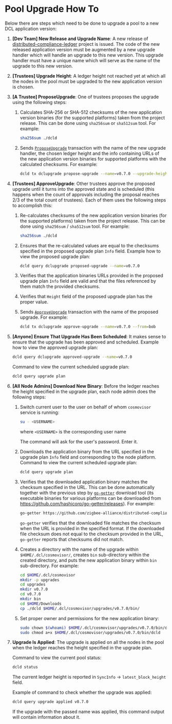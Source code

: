 # Pool Upgrade How To

Below there are steps which need to be done to upgrade a pool to a new DCL
application version:

1. **[Dev Team] New Release and Upgrade Name**: A new release of
   [distributed-compliance-ledger](https://github.com/zigbee-alliance/distributed-compliance-ledger)
   project is issued. The code of the new released application version must be
   augmented by a new upgrade handler which will handle an upgrade to this new
   version. This upgrade handler must have a unique name which will serve as the
   name of the upgrade to this new version.

2. **[Trustees] Upgrade Height**: A ledger height not reached yet at which all
   the nodes in the pool must be upgraded to the new application version is
   chosen.

3. **[A Trustee] ProposeUpgrade**: One of trustees proposes the upgrade using
   the following steps:

   1. Calculates SHA-256 or SHA-512 checksums of the new application version
      binaries (for the supported platforms) taken from the project release.
      This can be done using `sha256sum` or `sha512sum` tool. For example:

      ```bash
      sha256sum ./dcld
      ```

   2. Sends [`ProposeUpgrade`](./transactions.md#propose_upgrade) transaction
      with the name of the new upgrade handler, the chosen ledger height and the
      info containing URLs of the new application version binaries for supported
      platforms with the calculated checksums. For example:

      ```bash
      dcld tx dclupgrade propose-upgrade --name=v0.7.0 --upgrade-height=10000 --upgrade-info="{\"binaries\":{\"linux/amd64\":\"https://github.com/zigbee-alliance/distributed-compliance-ledger/releases/download/v0.7.0/dcld?checksum=sha256:50708d4f7e00da347d4e678bf26780cd424232461c4bb414f72391c75e39545a\"}}" --from=alice
      ```

4. **[Trustees] ApproveUpgrade**: Other trustees approve the proposed upgrade
   until it turns into the approved state and is scheduled (this happens when
   the count of approvals including the proposal reaches 2/3 of the total count
   of trustees). Each of them uses the following steps to accomplish this:

   1. Re-calculates checksums of the new application version binaries (for the
      supported platforms) taken from the project release. This can be done
      using `sha256sum` / `sha512sum` tool. For example:

      ```bash
      sha256sum ./dcld
      ```

   2. Ensures that the re-calculated values are equal to the checksums specified
      in the proposed upgrade plan `Info` field. Example how to view the
      proposed upgrade plan:

      ```bash
      dcld query dclupgrade proposed-upgrade --name=v0.7.0
      ```

   3. Verifies that the application binaries URLs provided in the proposed
      upgrade plan `Info` field are valid and that the files referenced by them
      match the provided checksums.

   4. Verifies that `Height` field of the proposed upgrade plan has the proper
      value.

   5. Sends [`ApproveUpgrade`](./transactions.md#approve_upgrade) transaction
      with the name of the proposed upgrade. For example:

      ```bash
      dcld tx dclupgrade approve-upgrade --name=v0.7.0 --from=bob
      ```

5. **[Anyone] Ensure That Upgrade Has Been Scheduled**: It makes sense to ensure
   that the upgrade has been approved and scheduled. Example how to view the
   approved upgrade plan:

   ```bash
   dcld query dclupgrade approved-upgrade --name=v0.7.0
   ```

   Command to view the current scheduled upgrade plan:

   ```bash
   dcld query upgrade plan
   ```

6. **[All Node Admins] Download New Binary**: Before the ledger reaches the
   height specified in the upgrade plan, each node admin does the following
   steps:

    1. Switch current user to the user on behalf of whom `cosmovisor` service is
       running:

       ```bash
       su - <USERNAME>
       ```
       where `<USERNAME>` is the corresponding user name

       The command will ask for the user's password. Enter it.

    2. Downloads the application binary from the URL specified in the upgrade
       plan `Info` field and corresponding to the node platform. Command to view
       the current scheduled upgrade plan:

       ```bash
       dcld query upgrade plan
       ```

    3. Verifies that the downloaded application binary matches the checksum
       specified in the URL. This can be done automatically together with the
       previous step by [`go-getter`](https://github.com/hashicorp/go-getter)
       download tool (its executable binaries for various platforms can be
       downloaded from <https://github.com/hashicorp/go-getter/releases>). For
       example:

       ```bash
       go-getter https://github.com/zigbee-alliance/distributed-compliance-ledger/releases/download/v0.7.0/dcld?checksum=sha256:50708d4f7e00da347d4e678bf26780cd424232461c4bb414f72391c75e39545a $HOME/Downloads
       ```

       `go-getter` verifies that the downloaded file matches the checksum when
       the URL is provided in the specified format. If the downloaded file
       checksum does not equal to the checksum provided in the URL, `go-getter`
       reports that checksums did not match.

    4. Creates a directory with the name of the upgrade within
       `$HOME/.dcl/cosmovisor/`, creates `bin` sub-directory within the created
       directory, and puts the new application binary within `bin`
       sub-directory. For example:

       ```bash
       cd $HOME/.dcl/cosmovisor
       mkdir -p upgrades
       cd upgrades
       mkdir v0.7.0
       cd v0.7.0
       mkdir bin
       cd $HOME/Downloads
       cp ./dcld $HOME/.dcl/cosmovisor/upgrades/v0.7.0/bin/
       ```

    5. Set proper owner and permissions for the new application binary:
       
       ```bash
       sudo chown $(whoami) $HOME/.dcl/cosmovisor/upgrades/v0.7.0/bin/dcld
       sudo chmod a+x $HOME/.dcl/cosmovisor/upgrades/v0.7.0/bin/dcld
       ```

7. **Upgrade Is Applied**: The upgrade is applied on all the nodes in the pool
   when the ledger reaches the height specified in the upgrade plan.

   Command to view the current pool status:

   ```bash
   dcld status
   ```

   The current ledger height is reported in `SyncInfo` -> `latest_block_height`
   field.

   Example of command to check whether the upgrade was applied:

   ```bash
   dcld query upgrade applied v0.7.0
   ```

   If the upgrade with the passed name was applied, this command output will
   contain information about it.
